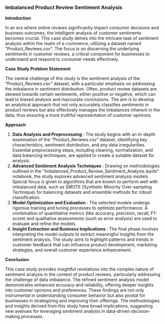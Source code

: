 ###  Imbalanced Product Review Sentiment Analysis

**Introduction**

In an era where online reviews significantly impact consumer decisions and business outcomes, the intelligent analysis of customer sentiments becomes crucial. This case study delves into the intricate task of sentiment analysis within the realm of e-commerce, utilizing a dataset named "Product\_Reviews.csv". The focus is on discerning the underlying sentiments in customer reviews, a critical component for businesses to understand and respond to consumer needs effectively.

**Case Study Problem Statement**

The central challenge of this study is the sentiment analysis of the "Product\_Reviews.csv" dataset, with a particular emphasis on addressing the imbalance in sentiment distribution. Often, product review datasets are skewed towards certain sentiments, either positive or negative, which can lead to biased analysis and inaccurate conclusions. The aim is to develop an analytical approach that not only accurately classifies sentiments in product reviews but also effectively manages the imbalances inherent in the data, thus ensuring a more truthful representation of customer opinions.

**Approach**

1. **Data Analysis and Preprocessing** : The study begins with an in-depth examination of the "Product\_Reviews.csv" dataset, identifying key characteristics, sentiment distribution, and any data irregularities. Essential preprocessing steps, including cleaning, normalization, and data balancing techniques, are applied to create a suitable dataset for analysis.
2. **Advanced Sentiment Analysis Techniques** : Drawing on methodologies outlined in the "Imbalanced\_Product\_Review\_Sentiment\_Analysis.ipynb" notebook, the study explores advanced sentiment analysis models. Special focus is given to algorithms that are known to perform well with imbalanced data, such as SMOTE (Synthetic Minority Over-sampling Technique) for balancing datasets and ensemble methods for robust classification.
3. **Model Optimization and Evaluation** : The selected models undergo rigorous training and tuning processes to optimize performance. A combination of quantitative metrics (like accuracy, precision, recall, F1-score) and qualitative assessments (such as error analysis) are used to evaluate and refine the models.
4. **Insight Extraction and Business Implications** : The final phase involves interpreting the model outputs to extract meaningful insights from the sentiment analysis. The study aims to highlight patterns and trends in customer feedback that can influence product development, marketing strategies, and overall customer experience enhancement.

**Conclusion**

This case study provides insightful revelations into the complex nature of sentiment analysis in the context of product reviews, particularly addressing the challenge of data imbalance. The refined sentiment analysis model demonstrates enhanced accuracy and reliability, offering deeper insights into customer opinions and preferences. These findings are not only instrumental in understanding consumer behavior but also pivotal for businesses in strategizing and improving their offerings. The methodologies and insights derived from this study have broad implications, suggesting new avenues for leveraging sentiment analysis in data-driven decision-making processes.
